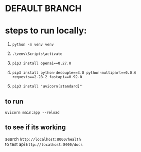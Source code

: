 # DEFAULT BRANCH
# steps to run locally:

1.  `python -m venv venv`
2. `.\venv\Scripts\activate`

3. `pip3 install openai==0.27.0`
4. `pip3 install python-decouple==3.8 python-multipart==0.0.6 requests==2.28.2 fastapi==0.92.0`

5. `pip3 install "uvicorn[standard]"`

## to run
`uvicorn main:app --reload`

## to see if its working

search `http://localhost:8000/health` </br>
to test api `http://localhost:8000/docs`

